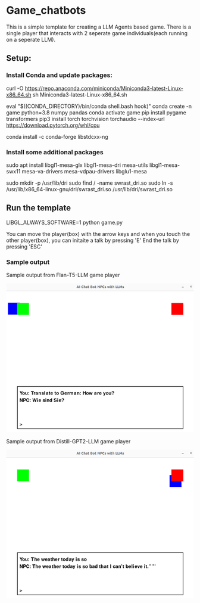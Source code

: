 # Game_chatbots

This is a simple template for creating a LLM Agents based game. 
There is a single player that interacts with 2 seperate game individuals(each running on a seperate LLM).

## Setup:


### Install Conda and update packages:

curl -O https://repo.anaconda.com/miniconda/Miniconda3-latest-Linux-x86_64.sh
sh Miniconda3-latest-Linux-x86_64.sh

eval "$((CONDA_DIRECTORY)/bin/conda shell.bash hook)"
conda create -n game python=3.8 numpy pandas
conda activate game
pip install pygame transformers
pip3 install torch torchvision torchaudio --index-url https://download.pytorch.org/whl/cpu

conda install -c conda-forge libstdcxx-ng

### Install some additional packages
sudo apt install libgl1-mesa-glx libgl1-mesa-dri mesa-utils libgl1-mesa-swx11 mesa-va-drivers mesa-vdpau-drivers libglu1-mesa

sudo mkdir -p /usr/lib/dri
sudo find / -name swrast_dri.so
sudo ln -s /usr/lib/x86_64-linux-gnu/dri/swrast_dri.so /usr/lib/dri/swrast_dri.so


## Run the template
LIBGL_ALWAYS_SOFTWARE=1 python game.py

You can move the player(box) with the arrow keys and when you touch the other player(box), you can initaite a talk by pressing 'E'
End the talk by pressing 'ESC'

### Sample output

Sample output from Flan-T5-LLM game player

![Chatbot Example](images/flan.png)

Sample output from Distill-GPT2-LLM game player

![Chatbot Example](images/distillgpt2.png)